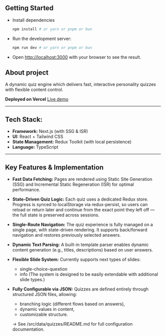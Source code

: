 ## Getting Started
- Install dependencies
    ```bash
    npm install # or yarn or pnpm or bun
    ````
- Run the development server:
    ```bash
    npm run dev # or yarn or pnpm or bun
    ```
- Open [http://localhost:3000](http://localhost:3000) with your browser to see the result.


## About project
A dynamic quiz engine which delivers fast, interactive personality quizzes with flexible content control.

**Deployed on Vercel**
[Live demo](https://nebula-test-quiz.vercel.app/)

---

## Tech Stack:
- **Framework:** Next.js (with SSG & ISR)
- **UI:** React + Tailwind CSS
- **State Management:** Redux Toolkit (with local persistence)
- **Language:** TypeScript

---

## Key Features & Implementation
- **Fast Data Fetching:** Pages are rendered using Static Site Generation (SSG) and Incremental Static Regeneration (ISR) for optimal performance.
- **State-Driven Quiz Logic:** Each quiz uses a dedicated Redux store. Progress is synced to localStorage via redux-persist, so users can reload or return later and continue from the exact point they left off — the full state is preserved across sessions.
- **Single-Route Navigation:** The quiz experience is fully managed on a single page, with state-driven rendering. It supports back/forward navigation and restores previously selected answers.
- **Dynamic Text Parsing:** A built-in template parser enables dynamic content generation (e.g., titles, descriptions) based on user answers.
- **Flexible Slide System:** Currently supports next types of slides:
  - single-choice-question
  - info
  (The system is designed to be easily extendable with additional slide types.)
- **Fully Configurable via JSON:** Quizzes are defined entirely through structured JSON files, allowing:
  - branching logic (different flows based on answers),
  - dynamic values in content,
  - customizable structure.
  
  → See /src/data/quizzes/README.md for full configuration documentation.
